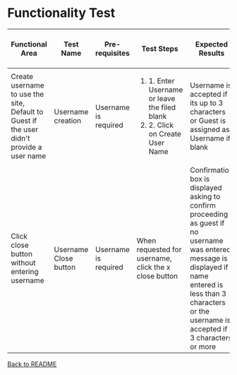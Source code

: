 # Functionality Test


Functional Area| Test Name | Pre-requisites | Test Steps | Expected Results | Pass/Fail | Actual Result (if fail)
------------- | --------------| ---|---|---|---|---
Create username to use the site, Default to Guest if the user didn't provide a user name | Username creation | Username is required | <ol> <li>1. Enter Username or leave the filed blank</li> <li>2. Click on Create User Name </li></ol> | Username is accepted if its up to 3 characters or Guest is assigned as Username if blank | Pass | 
Click close button without entering username | Username Close button | Username is required | When requested for username, click the x close button | Confirmation box is displayed asking to confirm proceeding as guest if no username was entered, message is displayed if name entered is less than 3 characters or the username is accepted if 3 characters or more | Pass




 [Back to README](../README.md)